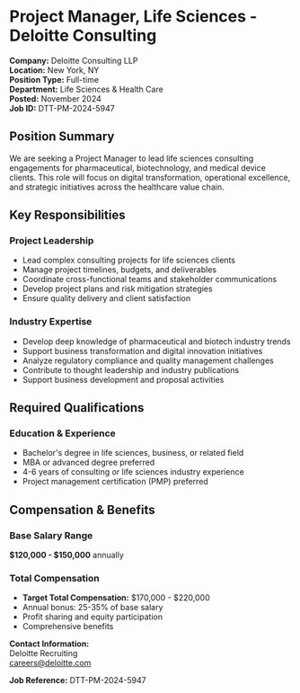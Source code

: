 # Project Manager, Life Sciences - Deloitte Consulting

**Company:** Deloitte Consulting LLP  
**Location:** New York, NY  
**Position Type:** Full-time  
**Department:** Life Sciences & Health Care  
**Posted:** November 2024  
**Job ID:** DTT-PM-2024-5947  

## Position Summary

We are seeking a Project Manager to lead life sciences consulting engagements for pharmaceutical, biotechnology, and medical device clients. This role will focus on digital transformation, operational excellence, and strategic initiatives across the healthcare value chain.

## Key Responsibilities

### Project Leadership
- Lead complex consulting projects for life sciences clients
- Manage project timelines, budgets, and deliverables
- Coordinate cross-functional teams and stakeholder communications
- Develop project plans and risk mitigation strategies
- Ensure quality delivery and client satisfaction

### Industry Expertise
- Develop deep knowledge of pharmaceutical and biotech industry trends
- Support business transformation and digital innovation initiatives
- Analyze regulatory compliance and quality management challenges
- Contribute to thought leadership and industry publications
- Support business development and proposal activities

## Required Qualifications

### Education & Experience
- Bachelor's degree in life sciences, business, or related field
- MBA or advanced degree preferred
- 4-6 years of consulting or life sciences industry experience
- Project management certification (PMP) preferred

## Compensation & Benefits

### Base Salary Range
**$120,000 - $150,000** annually

### Total Compensation
- **Target Total Compensation:** $170,000 - $220,000
- Annual bonus: 25-35% of base salary
- Profit sharing and equity participation
- Comprehensive benefits

**Contact Information:**  
Deloitte Recruiting  
careers@deloitte.com  

**Job Reference:** DTT-PM-2024-5947